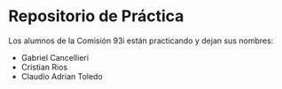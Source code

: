 # Repositorio de Práctica

Los alumnos de la Comisión 93i están practicando y dejan sus nombres:

- Gabriel Cancellieri
- Cristian Rios
- Claudio Adrian Toledo
